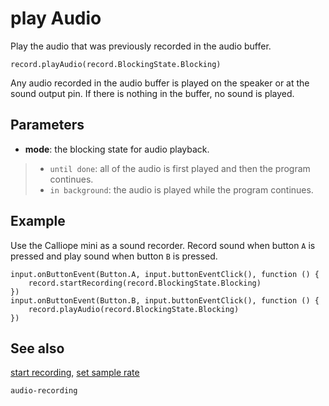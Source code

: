 # play Audio

Play the audio that was previously recorded in the audio buffer.

```sig
record.playAudio(record.BlockingState.Blocking)
```

Any audio recorded in the audio buffer is played on the speaker or at the sound output pin. If there is nothing in the buffer, no sound is played.

## Parameters

* **mode**: the blocking state for audio playback.
>* `until done`: all of the audio is first played and then the program continues.
>* `in background`: the audio is played while the program continues.

## Example

Use the Calliope mini as a sound recorder. Record sound when button `A` is pressed and play sound when button `B` is pressed.

```blocks
input.onButtonEvent(Button.A, input.buttonEventClick(), function () {
    record.startRecording(record.BlockingState.Blocking)
})
input.onButtonEvent(Button.B, input.buttonEventClick(), function () {
    record.playAudio(record.BlockingState.Blocking)
})
```
## See also

[start recording](/reference/record/start-recording),
[set sample rate](/reference/record/set-sample-rate)

```package
audio-recording
```

